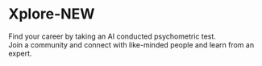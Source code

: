 # Xplore-NEW

Find your career by taking an AI conducted psychometric test.
<br>Join a community and connect with like-minded people and learn from an expert. 

